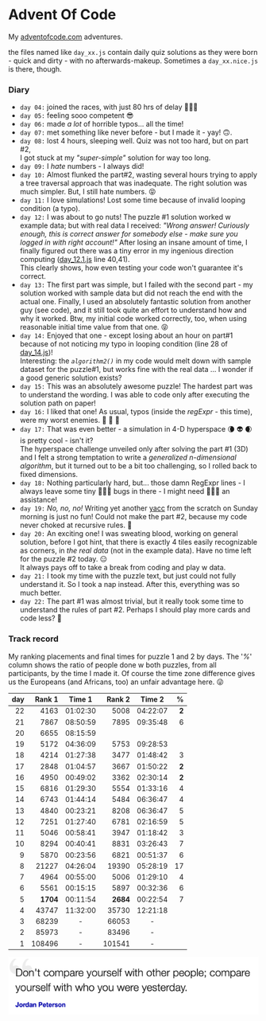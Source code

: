 # Advent Of Code

My [adventofcode.com](https://adventofcode.com) adventures.

the files named like `day_xx.js` contain daily quiz solutions as they were born -
quick and dirty - with no afterwards-makeup.
Sometimes a `day_xx.nice.js` is there, though.

### Diary

* `day 04:` joined the races, with just 80 hrs of delay 🐌🐌🐌
* `day 05:` feeling sooo competent 😎
* `day 06:` made _a lot_ of horrible typos... all the time!
* `day 07:` met something like never before - but I made it - yay! 🙃.
* `day 08:` lost 4 hours, sleeping well. Quiz was not too hard, but on part #2,<br />
 I got stuck at my _"super-simple"_ solution for way too long.
* `day 09:` I _hate_ numbers - I always did!
* `day 10:` Almost flunked the part#2, wasting several hours trying to apply a tree traversal
approach that was inadequate. The right solution was much simpler. But, I still hate numbers. 😝
* `day 11:` I love simulations! Lost some time because of invalid looping condition (a typo).
* `day 12:` I was about to go nuts! The puzzle #1 solution worked w example data; but with real data I received:
_"Wrong answer! Curiously enough, this is correct answer for somebody else - make sure you
logged in with right account!"_ After losing an insane amount of time, I finally figured out
there was a tiny error in my ingenious direction computing ([day_12.1.js](day_12.1.js) line 40,41).
<br />This clearly shows, how even testing your code won't guarantee it's correct. 
* `day 13:` The first part was simple, but I failed with the second part -
my solution worked with sample data but did not reach the end with the actual one.
Finally, I used an absolutely fantastic solution from another guy (see code), and it still
took quite an effort to understand how and why it worked. Btw, my initial code worked
correctly, too, when using reasonable initial time value from that one. 😝
* `day 14:` Enjoyed that one - except losing about an hour on part#1 because
of not noticing my typo in looping condition (line 28 of [day_14.js](day_14.js))!<br />
Interesting: the _`algorithm2()`_ in my code would melt down with sample dataset for
the puzzle#1, but works fine with the real data ... I wonder if a good generic solution exists?
* `day 15:` This was an absolutely awesome puzzle! The hardest part was to understand
the wording. I was able to code only after executing the solution path on paper! 
* `day 16:` I liked that one! As usual, typos (inside the _regExpr_ - this time),
were my worst enemies. 👻 👺 💩
* `day 17:` That was even better - a simulation in 4-D hyperspace 🌘 👽 🌒 
is pretty cool - isn't it?<br />
The hyperspace challenge unveiled only after solving the part #1 (3D)
and I felt a strong temptation to write a _generalized n-dimensional 
algorithm_, but it turned out to be a bit too challenging, so I rolled back to fixed dimensions.
* `day 18:` Nothing particularly hard, but... those damn RegExpr lines -
I always leave some tiny 🐛🐛🐛 bugs in there - I might need 🐓🐓🐓 an assistance! 
* `day 19:` _No, no, no!_ Writing yet another [yacc](https://en.wikipedia.org/wiki/Yacc)
from the scratch on Sunday morning is just no fun! Could not make the part #2, because my code
never choked at recursive rules. 🤡
* `day 20:` An exciting one! I was sweating blood, working on general solution,
before I got hint, that there is exactly 4 tiles easily recognizable as corners,
in _the real data_ (not in the example data). Have no time left for the puzzle #2 today. 😑
<br />It always pays off to take a break from coding and play w data.
* `day 21:` I took my time with the puzzle text, but just could not fully understand it.
So I took a nap instead. After this, everything was so much better.
* `day 22:` The part #1 was almost trivial, but it really took some time to understand
the rules of part #2. Perhaps I should play more cards and code less? 🤔

### Track record
My ranking placements and final times for puzzle 1 and 2 by days. The '_%_'
column shows the ratio of people done w both puzzles, from all participants,
by the time I made it. Of course the time zone difference gives us
the Europeans (and Africans, too) an unfair advantage here. 😜

| day | Rank 1 | Time 1 | Rank 2 | Time 2 | % |
| ---: | ---: | :---: | ---: | :---: |---: |
| 22 | 4163 | 01:02:30 | 5008 | 04:22:07 | **2** |
| 21 | 7867 | 08:50:59 | 7895 | 09:35:48 | 6 |
| 20 | 6655 | 08:15:59 |  |  |  |
| 19 | 5172 | 04:36:09 | 5753 | 09:28:53 |  |
| 18 | 4214 | 01:27:38 | 3477 | 01:48:42 | 3 |
| 17 | 2848 | 01:04:57 | 3667 | 01:50:22 | **2** |
| 16 | 4950 | 00:49:02 | 3362 | 02:30:14 | **2** |
| 15 | 6816 | 01:29:30 | 5554 | 01:33:16 | 4 |
| 14 | 6743 | 01:44:14 | 5484 | 06:36:47 | 4 |
| 13 | 4840 | 00:23:21 | 8208 | 06:36:47 | 5 |
| 12 | 7251 | 01:27:40 | 6781 | 02:16:59 | 5 |
| 11 | 5046 | 00:58:41 | 3947 | 01:18:42 | 3 |
| 10 | 8294 | 00:40:41 | 8831 | 03:26:43 | 7 |
| 9 | 5870 | 00:23:56 | 6821 | 00:51:37 | 6 |
| 8 | 21227 | 04:26:04 | 19390 | 05:28:19 | 17 |
| 7 | 4964 | 00:55:00 | 5006 | 01:29:10 | 4 |
| 6 | 5561 | 00:15:15 | 5897 | 00:32:36 | 6 |
| 5 | **1704** | 00:11:54 | **2684** | 00:22:54 | 7 |
| 4 | 43747 | 11:32:00 | 35730 | 12:21:18 | |
| 3 | 68239 | - | 66053 | - | |
| 2 | 85973 | - | 83496 | -| |
| 1 | 108496 | - | 101541 | - | |

![](quote.png)

